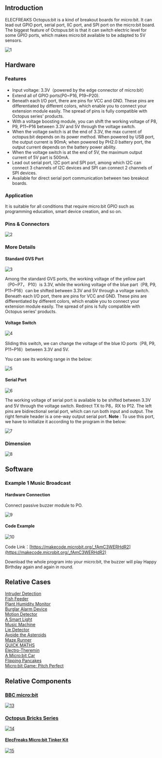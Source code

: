 ## Introduction

ELECFREAKS Octopus:bit is a kind of breakout boards for micro:bit. It can lead out GPIO port, serial port, IIC port, and SPI port on the micro:bit board. The biggest feature of Octopus:bit is that it can switch electric level for some GPIO ports, which makes micro:bit available to be adapted to 5V sensors.


![1](https://www.elecfreaks.com/wp-content/uploads/2018/01/1_EN.png)


## Hardware

### Features

- Input voltage: 3.3V（powered by the edge connector of micro:bit）
- Extend all of GPIO ports(P0~P16, P19~P20).
- Beneath each I/O port, there are pins for VCC and GND. These pins are differentiated by different colors, which enable you to connect your extension module easily. The spread of pins is fully compatible with Octopus series' products.  
- With a voltage boosting module, you can shift the working voltage of P8, P9, P11~P16 between 3.3V and 5V through the voltage switch. 
- When the voltage switch is at the end of 3.3V, the max current of octopus:bit depends on its power method. When powered by USB port, the output current is 90mA; when powered by PH2.0 battery port, the output current depends on the battery power ability. 
- When the voltage switch is at the end of 5V, the maximum output current of 5V part is 500mA.
- Lead out serial port, I2C port and SPI port, among which I2C can connect 3 channels of I2C devices and SPI can connect 2 channels of SPI devices. 
- Available for direct serial port communication between two breakout boards. 


### Application

It is suitable for all conditions that require micro:bit GPIO such as programming education, smart device creation, and so on.  

### Pins & Connectors

![2](https://www.elecfreaks.com/wp-content/uploads/2018/01/2-2.jpg)


### More Details 
#### Standard GVS Port 

![3](https://www.elecfreaks.com/wp-content/uploads/2018/01/3-2.png)

Among the standard GVS ports, the working voltage of the yellow part（P0~P7， P10）is 3.3V, while the working voltage of the blue part（P8, P9, P11~P16）can be shifted between 3.3V and 5V through a voltage switch. 
Beneath each I/O port, there are pins for VCC and GND. These pins are differentiated by different colors, which enable you to connect your extension module easily. The spread of pins is fully compatible with Octopus series' products.

#### Voltage Switch 

![4](https://www.elecfreaks.com/wp-content/uploads/2018/01/4-1.png)

Sliding this switch, we can change the voltage of the blue IO ports（P8, P9, P11~P16）between 3.3V and 5V.

You can see its working range in the below: 

![5](https://www.elecfreaks.com/wp-content/uploads/2018/01/5-1.png)

#### Serial Port

![6](https://www.elecfreaks.com/wp-content/uploads/2018/01/6.png)

The working voltage of serial port is available to be shifted between 3.3V and 5V through the voltage switch. 
Redirect TX to P8，RX to P12. The left pins are bidirectional serial port, which can run both input and output. The right female header is a one-way output serial port. 
**Note** : To use this port, we have to initialize it according to the program in the below: 

![7](https://www.elecfreaks.com/wp-content/uploads/2018/01/7-1.png)


### Dimension 

![8](https://www.elecfreaks.com/wp-content/uploads/2018/01/8.jpg)


## Software
### Example 1 Music Broadcast
#### Hardware Connection 
Connect passive buzzer module to PO.

![9](https://www.elecfreaks.com/wp-content/uploads/2018/01/9.jpg)

#### Code Example  

![10](https://www.elecfreaks.com/wp-content/uploads/2018/01/10-2.png)

Code Link：[https://makecode.microbit.org/_fAmC3WERHdR2](https://makecode.microbit.org/_fAmC3WERHdR2)

Download the whole program into your micro:bit, the buzzer will play Happy Birthday again and again in round.  


## Relative Cases 

[Intruder Detection](https://www.elecfreaks.com/9455.html)  
[Fish Feeder](https://www.elecfreaks.com/9441.html)  
[Plant Humidity Monitor](https://www.elecfreaks.com/9363.html)  
[Burglar Alarm Device](https://www.elecfreaks.com/9572.html)   
[Motion Detector](https://www.elecfreaks.com/9643.html)   
[A Smart Light](https://www.elecfreaks.com/10089.html)  
[Music Machine](https://www.elecfreaks.com/10250.html)   
[Lie Detector](https://www.elecfreaks.com/10340.html)  
[Avoide the Asteroids](https://www.elecfreaks.com/10475.html)  
[Maze Runner](https://www.elecfreaks.com/11887.html)   
[QUICK MATHS](https://www.elecfreaks.com/12250.html)  
[Electro-Theremin](https://www.elecfreaks.com/11084.html)  
[A Micro:bit Car](https://www.elecfreaks.com/11330.html)  
[Flipping Pancakes](https://www.elecfreaks.com/11784.html)  
[Micro:bit Game: Pitch Perfect](https://www.elecfreaks.com/12328.html)  


## Relative Components


### [BBC micro:bit](http://www.elecfreaks.com/estore/bbc-micro-bit-board-for-coding-programming.html)

[![13](https://www.elecfreaks.com/wp-content/uploads/2018/01/13.png)](http://www.elecfreaks.com/estore/bbc-micro-bit-board-for-coding-programming.html)


### [Octopus Bricks Series](http://www.elecfreaks.com/estore/octopus-bricks-sensor)

[![14](https://www.elecfreaks.com/wp-content/uploads/2018/01/14.png)](http://www.elecfreaks.com/estore/octopus-bricks-sensor)

#### [ElecFreaks Micro:bit Tinker Kit](http://www.elecfreaks.com/estore/elecfreaks-micro-bit-tinker-kit.html)

[![15](https://www.elecfreaks.com/wp-content/uploads/2018/01/15.jpg)](http://www.elecfreaks.com/estore/elecfreaks-micro-bit-tinker-kit.html)
